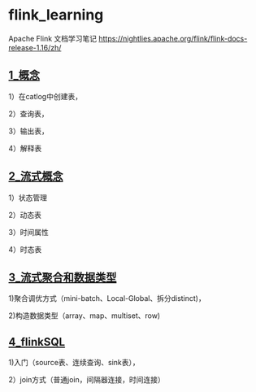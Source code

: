 # flink_learning
Apache Flink 文档学习笔记 https://nightlies.apache.org/flink/flink-docs-release-1.16/zh/

## [1_概念](https://github.com/LittleWhale0531/flink_learning/blob/main/1_%E6%A6%82%E5%BF%B5.md)
1）在catlog中创建表，

2）查询表，

3）输出表，

4）解释表
## [2_流式概念](https://github.com/LittleWhale0531/flink_learning/blob/main/2_%E6%B5%81%E5%BC%8F%E6%A6%82%E5%BF%B5.md)
1）状态管理

2）动态表

3）时间属性

4）时态表
## [3_流式聚合和数据类型](https://github.com/LittleWhale0531/flink_learning/blob/main/3_%E6%B5%81%E5%BC%8F%E8%81%9A%E5%90%88%E5%92%8C%E6%95%B0%E6%8D%AE%E7%B1%BB%E5%9E%8B.md)
1)聚合调优方式（mini-batch、Local-Global、拆分distinct)，

2)构造数据类型（array、map、multiset、row)
## [4_flinkSQL](https://github.com/LittleWhale0531/flink_learning/blob/main/4_flinkSQL.md)
1)入门（source表、连续查询、sink表），

2）join方式（普通join，间隔器连接，时间连接）
